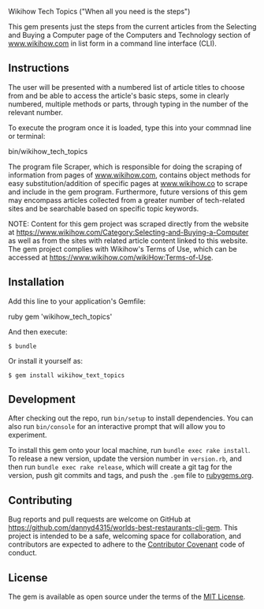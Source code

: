 Wikihow Tech Topics ("When all you need is the steps")

This gem presents just the steps from the current articles from the Selecting and Buying a Computer page of the Computers and Technology section of www.wikihow.com in list form in a command line interface (CLI). 

## Instructions

The user will be presented with a numbered list of article titles to choose from and be able to access the article's basic steps, some in clearly numbered, multiple methods or parts, through typing in the number of the relevant number. 

To execute the program once it is loaded, type this into your commnad line or terminal:

bin/wikihow_tech_topics


The program file Scraper, which is responsible for doing the scraping of information from pages of www.wikihow.com, contains object methods for easy substitution/addition of specific pages at www.wikihow.co to scrape and include in the gem program. Furthermore, future versions of this gem may encompass articles collected from a greater number of tech-related sites and be searchable based on specific topic keywords.

NOTE: Content for this gem project was scraped directly from the website at https://www.wikihow.com/Category:Selecting-and-Buying-a-Computer as well as from the sites with related article content linked to this website. The gem project complies with Wikihow's Terms of Use, which can be accessed at https://www.wikihow.com/wikiHow:Terms-of-Use.


## Installation

Add this line to your application's Gemfile:

ruby gem 'wikihow_tech_topics'

And then execute:

    $ bundle

Or install it yourself as:

    $ gem install wikihow_text_topics

## Development

After checking out the repo, run `bin/setup` to install dependencies. You can also run `bin/console` for an interactive prompt that will allow you to experiment.

To install this gem onto your local machine, run `bundle exec rake install`. To release a new version, update the version number in `version.rb`, and then run `bundle exec rake release`, which will create a git tag for the version, push git commits and tags, and push the `.gem` file to [rubygems.org](https://rubygems.org).

## Contributing

Bug reports and pull requests are welcome on GitHub at https://github.com/dannyd4315/worlds-best-restaurants-cli-gem. This project is intended to be a safe, welcoming space for collaboration, and contributors are expected to adhere to the [Contributor Covenant](contributor-covenant.org) code of conduct.


## License

The gem is available as open source under the terms of the [MIT License](http://opensource.org/licenses/MIT).


